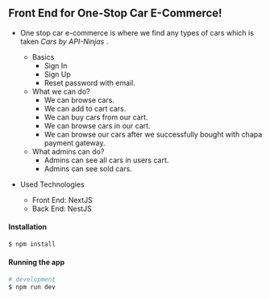 ## Front End for One-Stop Car E-Commerce!

- One stop car e-commerce is where we find any types of cars which is taken <i>Cars by API-Ninjas
</i>.
    - Basics
        - Sign In
        - Sign Up
        - Reset password with email.
    - What we can do?
        - We can browse cars.
        - We can add to cart cars.
        - We can buy cars from our cart.
        - We can browse cars in our cart.
        - We can browse our cars after we successfully bought with chapa payment gateway.
    - What admins can do?
        - Admins can see all cars in users cart.
        - Admins can see sold cars.

- Used Technologies
    - Front End: NextJS
    - Back End: NestJS

#### Installation

```bash
$ npm install
```

#### Running the app

```bash
# development
$ npm run dev

```